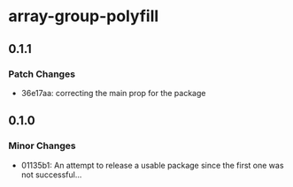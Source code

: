 # array-group-polyfill

## 0.1.1

### Patch Changes

- 36e17aa: correcting the main prop for the package

## 0.1.0

### Minor Changes

- 01135b1: An attempt to release a usable package since the first one was not successful...
